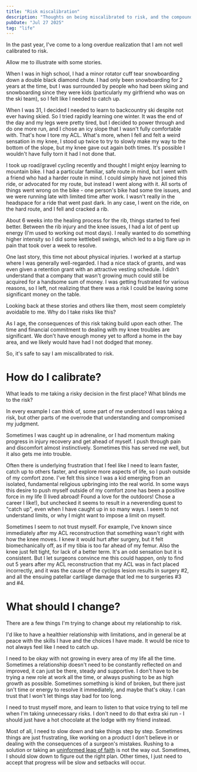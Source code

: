 ```yaml
---
title: "Risk miscalibration"
description: "Thoughts on being miscalibrated to risk, and the compounding consequences"
pubDate: "Jul 27 2025"
tag: "life"
---
```


In the past year, I've come to a long overdue realization that I am not well calibrated to risk.

Allow me to illustrate with some stories.

When I was in high school, I had a minor rotator cuff tear snowboarding down a double black diamond chute. I had only been snowboarding for 2 years at the time, but I was surrounded by people who had been skiing and snowboarding since they were kids (particularly my girlfriend who was on the ski team), so I felt like I needed to catch up.

When I was 31, I decided I needed to learn to backcountry ski despite not ever having skied. So I tried rapidly learning one winter. It was the end of the day and my legs were pretty tired, but I decided to power through and do one more run, and I chose an icy slope that I wasn't fully comfortable with. That's how I tore my ACL. What's more, when I fell and felt a weird sensation in my knee, I stood up twice to try to slowly make my way to the bottom of the slope, but my knee gave out again both times. It's possible I wouldn't have fully torn it had I not done that.

I took up road/gravel cycling recently and thought I might enjoy learning to mountain bike. I had a particular familiar, safe route in mind, but I went with a friend who had a harder route in mind. I could simply have not joined this ride, or advocated for my route, but instead I went along with it. All sorts of things went wrong on the bike - one person's bike had some tire issues, and we were running late with limited time after work. I wasn't really in the headspace for a ride that went past dark. In any case, I went on the ride, on the hard route, and I fell and cracked a rib.

About 6 weeks into the healing process for the rib, things started to feel better. Between the rib injury and the knee issues, I had a lot of pent up energy (I'm used to working out most days). I really wanted to do something higher intensity so I did some kettlebell swings, which led to a big flare up in pain that took over a week to resolve.

One last story, this time not about physical injuries. I worked at a startup where I was generally well-regarded. I had a nice stack of grants, and was even given a retention grant with an attractive vesting schedule. I didn't understand that a company that wasn't growing much could still be acquired for a handsome sum of money. I was getting frustrated for various reasons, so I left, not realizing that there was a risk I could be leaving some significant money on the table.

Looking back at these stories and others like them, most seem completely avoidable to me. Why do I take risks like this?

As I age, the consequences of this risk taking build upon each other. The time and financial commitment to dealing with my knee troubles are significant. We don't have enough money yet to afford a home in the bay area, and we likely would have had I not dodged that money.

So, it's safe to say I am miscalibrated to risk.

# How do I calibrate?

What leads to me taking a risky decision in the first place? What blinds me to the risk?

In every example I can think of, some part of me understood I was taking a risk, but other parts of me overrode that understanding and compromised my judgment.

Sometimes I was caught up in adrenaline, or I had momentum making progress in injury recovery and get ahead of myself. I push through pain and discomfort almost instinctively. Sometimes this has served me well, but it also gets me into trouble.

Often there is underlying frustration that I feel like I need to learn faster, catch up to others faster, and explore more aspects of life, so I push outside of my comfort zone. I've felt this since I was a kid emerging from an isolated, fundamental religious upbringing into the real world. In some ways this desire to push myself outside of my comfort zone has been a positive force in my life (I lived abroad! Found a love for the outdoors! Chose a career I like!), but unchecked it seems to result in a neverending quest to "catch up", even when I have caught up in so many ways. I seem to not understand limits, or why I might want to impose a limit on myself.

Sometimes I seem to not trust myself. For example, I've known since immediately after my ACL reconstruction that something wasn't right with how the knee moves. I knew it would hurt after surgery, but it felt biomechanically off, as if my tibia is too far ahead of my femur. Also the knee just felt tight, for lack of a better term. It's an odd sensation but it is consistent. But I let surgeons convince me this could happen, only to find out 5 years after my ACL reconstruction that my ACL was in fact placed incorrectly, and it was the cause of the cyclops lesion results in surgery #2, and all the ensuing patellar cartilage damage that led me to surgeries #3 and #4.

# What should I change?

There are a few things I'm trying to change about my relationship to risk.

I'd like to have a healthier relationship with limitations, and in general be at peace with the skills I have and the choices I have made. It would be nice to not always feel like I need to catch up.

I need to be okay with not growing in every area of my life all the time. Sometimes a relationship doesn't need to be constantly reflected on and improved, it can just be there, steady and supportive. I don't have to be trying a new role at work all the time, or always pushing to be as high growth as possible. Sometimes something is kind of broken, but there just isn't time or energy to resolve it immediately, and maybe that's okay. I can trust that I won't let things stay bad for too long.

I need to trust myself more, and learn to listen to that voice trying to tell me when I'm taking unnecessary risks. I don't need to do that extra ski run - I should just have a hot chocolate at the lodge with my friend instead.

Most of all, I need to slow down and take things step by step. Sometimes things are just frustrating, like working on a product I don't believe in or dealing with the consequences of a surgeon's mistakes. Rushing to a solution or taking an [uninformed leap of faith](/blog/leaps-of-faith) is not the way out. Sometimes, I should slow down to figure out the right plan. Other times, I just need to accept that progress will be slow and setbacks will occur.
